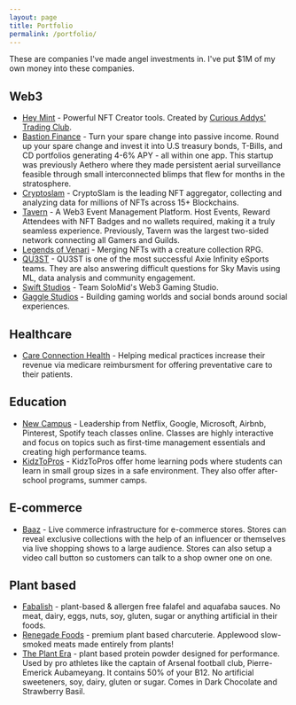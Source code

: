 ```yaml
---
layout: page
title: Portfolio
permalink: /portfolio/
---
```


These are companies I've made angel investments in. I've put $1M of my own money into these companies.

## Web3

- [Hey Mint](https://www.heymint.xyz/) - Powerful NFT Creator tools. Created by [Curious Addys' Trading Club](https://curiousaddys.com/).
- [Bastion Finance](https://www.bastionfinance.com/) - Turn your spare change into passive income. Round up your spare change and invest it into U.S treasury bonds, T-Bills, and CD portfolios generating 4-6% APY - all within one app. This startup was previously Aethero where they made persistent aerial surveillance feasible through small interconnected blimps that flew for months in the stratosphere.
- [Cryptoslam](https://cryptoslam.io/) - CryptoSlam is the leading NFT aggregator, collecting and analyzing data for millions of NFTs across 15+ Blockchains. 
- [Tavern](https://tavern.space/) - A Web3 Event Management Platform. Host Events, Reward Attendees with NFT Badges and no wallets required, making it a truly seamless experience. Previously, Tavern was the largest two-sided network connecting all Gamers and Guilds.
- [Legends of Venari](https://legendsofvenari.com/) - Merging NFTs with a creature collection RPG.
- [QU3ST](https://qu3st.substack.com/p/qu3st-joins-the-ronin-network-as/) - QU3ST is one of the most successful Axie Infinity eSports teams. They are also answering difficult questions for Sky Mavis using ML, data analysis and community engagement.
- [Swift Studios](http://www.solomid.net/) - Team SoloMid's Web3 Gaming Studio.
- [Gaggle Studios](https://gaggle.fun/) - Building gaming worlds and social bonds around social experiences.

## Healthcare

- [Care Connection Health](https://www.careconnectionhealth.com) - Helping medical practices increase their revenue via medicare reimbursment for offering preventative care to their patients. 

## Education

- [New Campus](https://newcampus.co) - Leadership from Netflix, Google, Microsoft, Airbnb, Pinterest, Spotify teach classes online. Classes are highly interactive and focus on topics such as first-time management essentials and creating high performance teams.
- [KidzToPros](https://www.kidztopros.com) - KidzToPros offer home learning pods where students can learn in small group sizes in a safe environment. They also offer after-school programs, summer camps. 

## E-commerce

- [Baaz](https://baaz.live/) - Live commerce infrastructure for e-commerce stores. Stores can reveal exclusive collections with the help of an influencer or themselves via live shopping shows to a large audience. Stores can also setup a video call button so customers can talk to a shop owner one on one.


## Plant based

- [Fabalish](https://www.fabalish.com) - plant-based & allergen free falafel and aquafaba sauces. No meat, dairy, eggs, nuts, soy, gluten, sugar or anything artificial in their foods.
- [Renegade Foods](https://renegadefoods.com/) - premium plant based charcuterie. Applewood slow-smoked meats made entirely from plants!
- [The Plant Era](https://theplantera.com) - plant based protein powder designed for performance. Used by pro athletes like the captain of Arsenal football club, Pierre-Emerick Aubameyang. It contains 50% of your B12. No artificial sweeteners, soy, dairy, gluten or sugar. Comes in Dark Chocolate and Strawberry Basil.
